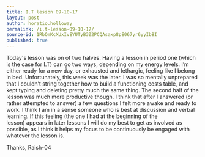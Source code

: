 ```yaml
---
title: I.T lesson 09-10-17
layout: post
author: horatio.holloway
permalink: /i.t-lesson-09-10-17/
source-id: 1RbOmKcXUxIvEYUTyB3Z2PCQAsaxp8pE067yr6yyIbBI
published: true
---
```

Today's lesson was on of two halves. Having a lesson in period one (which is the case for I.T) can go two ways, depending on my energy levels. I’m either ready for a new day, or exhausted and lethargic, feeling like I belong in bed. Unfortunately, this week was the later. I was so mentally unprepared that I couldn’t string together how to build a functioning costs table, and kept typing and deleting pretty much the same thing. The second half of the lesson was much more productive though. I think that after I answered (or rather attempted to answer) a few questions I felt more awake and ready to work. I think I am in a sense someone who is best at discussion and verbal learning. If this feeling (the one I had at the beginning of the lesson) appears in later lessons I will do my best to get as involved as possible, as I think it helps my focus to be continuously be engaged with whatever the lesson is.

Thanks, Raish-04

